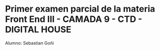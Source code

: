 # Primer examen parcial de la materia Front End III - CAMADA 9 - CTD - DIGITAL HOUSE

Alumno: Sebastian Goñi
